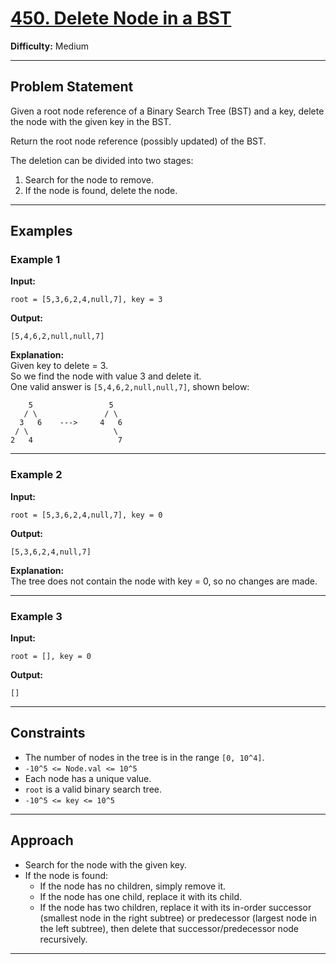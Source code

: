 # [450. Delete Node in a BST](https://leetcode.com/problems/delete-node-in-a-bst/)

**Difficulty:** Medium

---

## Problem Statement

Given a root node reference of a Binary Search Tree (BST) and a key, delete the node with the given key in the BST.

Return the root node reference (possibly updated) of the BST.

The deletion can be divided into two stages:
1. Search for the node to remove.
2. If the node is found, delete the node.

---

## Examples

### Example 1

**Input:**
```
root = [5,3,6,2,4,null,7], key = 3
```
**Output:**
```
[5,4,6,2,null,null,7]
```
**Explanation:**  
Given key to delete = 3.  
So we find the node with value 3 and delete it.  
One valid answer is `[5,4,6,2,null,null,7]`, shown below:
```
    5                 5
   / \               / \
  3   6    --->     4   6
 / \                   \
2   4                   7
```

---

### Example 2

**Input:**
```
root = [5,3,6,2,4,null,7], key = 0
```
**Output:**
```
[5,3,6,2,4,null,7]
```
**Explanation:**  
The tree does not contain the node with key = 0, so no changes are made.

---

### Example 3

**Input:**
```
root = [], key = 0
```
**Output:**
```
[]
```

---

## Constraints

- The number of nodes in the tree is in the range `[0, 10^4]`.
- `-10^5 <= Node.val <= 10^5`
- Each node has a unique value.
- `root` is a valid binary search tree.
- `-10^5 <= key <= 10^5`

---

## Approach

- Search for the node with the given key.
- If the node is found:
  - If the node has no children, simply remove it.
  - If the node has one child, replace it with its child.
  - If the node has two children, replace it with its in-order successor (smallest node in the right subtree) or predecessor (largest node in the left subtree), then delete that successor/predecessor node recursively.

---
